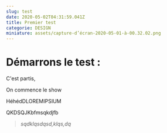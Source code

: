 ```yaml
---
slug: test
date: 2020-05-02T04:31:59.041Z
title: Premier test
categorie: DESIGN
miniature: assets/capture-d’écran-2020-05-01-à-00.32.02.png
---
```

# Démarrons le test :



C'est partis,

On commence le show



HéhédDLOREMIPSIUM

QKDSQJKbfmsqkdjfb

> *sqdklqsdqsd,klqs,dq*
